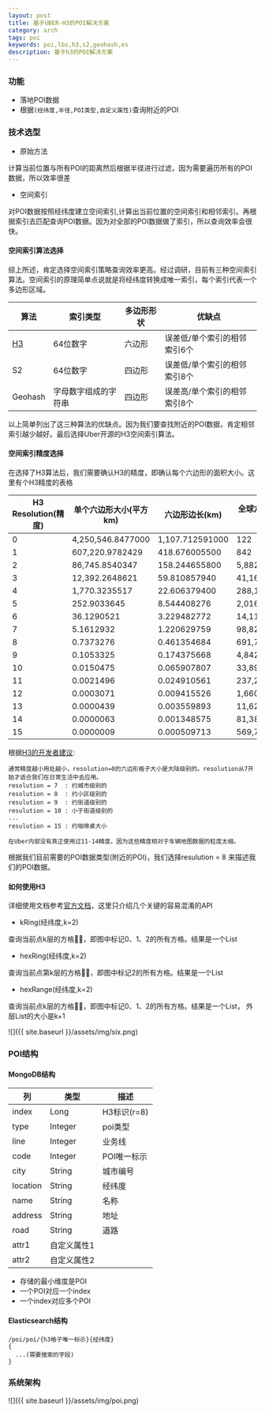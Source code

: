 ```yaml
---
layout: post
title: 基于UBER-H3的POI解决方案
category: arch
tags: poi
keywords: poi,lbs,h3,s2,geohash,es
description: 基于h3的POI解决方案
---
```

### 功能

- 落地POI数据
- 根据`(经纬度,半径,POI类型,自定义属性)`查询附近的POI

### 技术选型
- 原始方法

计算当前位置与所有POI的距离然后根据半径进行过滤，因为需要遍历所有的POI数据，所以效率很差

- 空间索引

对POI数据按照经纬度建立空间索引,计算出当前位置的空间索引和相邻索引。再根据索引去匹配查询POI数据。因为对全部的POI数据做了索引，所以查询效率会很快。

#### 空间索引算法选择
综上所述，肯定选择空间索引策略查询效率更高。经过调研，目前有三种空间索引算法。空间索引的原理简单点说就是将经纬度转换成唯一索引，每个索引代表一个多边形区域。


算法 | 索引类型| 多边形形状 |优缺点
---|--- |---|---
[H3](https://uber.github.io/h3/#/)| 64位数字 | 六边形|误差低/单个索引的相邻索引6个
S2| 64位数字 | 四边形 |误差低/单个索引的相邻索引8个
Geohash|字母数字组成的字符串|四边形|误差高/单个索引的相邻索引8个

以上简单列出了这三种算法的优缺点。因为我们要查找附近的POI数据，肯定相邻索引越少越好。最后选择Uber开源的H3空间索引算法。

#### 空间索引精度选择
在选择了H3算法后，我们需要确认H3的精度，即确认每个六边形的面积大小。这里有个H3精度的表格


H3 Resolution(精度) | 单个六边形大小(平方km) |六边形边长(km) | 全球六边形总数(索引总数)
---|--- | --- | ---
0	|4,250,546.8477000|	1,107.712591000|	122
1	|607,220.9782429|	418.676005500|	842
2	|86,745.8540347|	158.244655800|	5,882
3	|12,392.2648621|	59.810857940|	41,162
4	|1,770.3235517|	22.606379400|	288,122
5	|252.9033645|	8.544408276|	2,016,842
6	|36.1290521|	3.229482772|	14,117,882
7	|5.1612932|	1.220629759|	98,825,162
8	|0.7373276|	0.461354684|	691,776,122
9	|0.1053325|	0.174375668|	4,842,432,842
10	|0.0150475|	0.065907807|	33,897,029,882
11	|0.0021496|	0.024910561|	237,279,209,162
12	|0.0003071|	0.009415526|	1,660,954,464,122
13	|0.0000439|	0.003559893|	11,626,681,248,842
14	|0.0000063|	0.001348575|	81,386,768,741,882
15	|0.0000009|	0.000509713|	569,707,381,193,162

根据[H3的开发者建议](https://github.com/uber/h3/issues/71):
```
通常精度越小用处越小，resolution=0的六边形格子大小是大陆级别的。resolution从7开始才适合我们在日常生活中去应用。
resolution = 7  : 约城市级别的
resolution = 8  : 约小区级别的
resulution = 9  : 约街道级别的
resulution = 10 : 小于街道级别的
...
resulution = 15 : 约咖啡桌大小

在Uber内部没有真正使用过11-14精度，因为这些精度相对于车辆地图数据的粒度太细。
```
根据我们目前需要的POI数据类型(附近的POI)，我们选择resulution = 8 来描述我们的POI数据。

#### 如何使用H3
详细使用文档参考[官方文档](https://uber.github.io/h3/#/)，这里只介绍几个关键的容易混淆的API

- kRing(经纬度,k=2)

查询当前点k层的方格，即图中标记0、1、2的所有方格。结果是一个List

- hexRing(经纬度,k=2)

查询当前点第k层的方格，即图中标记2的所有方格。结果是一个List

- hexRange(经纬度,k=2)

查询当前点k层的方格，即图中标记0、1、2的所有方格。结果是一个List<List>，
外层List的大小是k+1

![]({{ site.baseurl }}/assets/img/six.png)
### POI结构

#### MongoDB结构
列 |类型 | 描述
---|--- | ---
index |Long|H3标识(r=8)
type|Integer|poi类型
line|Integer|业务线
code|Integer|POI唯一标示
city|String|城市编号
location|String|经纬度
name|String|名称
address|String|地址
road|String|道路
attr1|自定义属性1|
attr2|自定义属性2|

- 存储的最小维度是POI
- 一个POI对应一个index
- 一个index对应多个POI

#### Elasticsearch结构

```
/poi/poi/{h3格子唯一标示}{经纬度}
{
  ...(需要搜索的字段)
}
```

### 系统架构
![]({{ site.baseurl }}/assets/img/poi.png)
